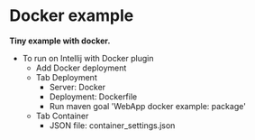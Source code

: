 # Docker example

**Tiny example with docker.**

  - To run on Intellij with Docker plugin
    - Add Docker deployment
    - Tab Deployment
        - Server: Docker
        - Deployment: Dockerfile
        - Run maven goal 'WebApp docker example: package'
    - Tab Container 
        - JSON file: container_settings.json
  
  
  
  